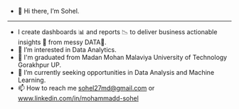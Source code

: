 - 👋 Hi there, I’m Sohel.
--------------------------------------------------------------------------------------------------------------------------------------
- I create dashboards 📊 and reports 📉 to deliver business actionable insights 🎯 from messy DATA🍜.
- 👀 I’m interested in Data Analytics.
- 🌱 I'm graduated from Madan Mohan Malaviya University of Technology Gorakhpur UP.
- 💞️ I’m currently seeking opportunities in Data Analysis and Machine Learning.
- 📫 How to reach me sohel27md@gmail.com or www.linkedin.com/in/mohammadd-sohel
<!---
Alfaz4U/Alfaz4U is a ✨ special ✨ repository because its `README.md` (this file) appears on your GitHub profile.
You can click the Preview link to take a look at your changes.
--->
